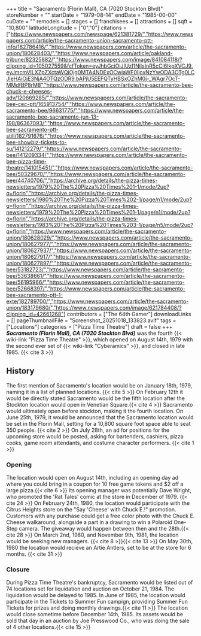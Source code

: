 +++
title = "Sacramento (Florin Mall), CA (7020 Stockton Blvd)"
storeNumber = ""
startDate = "1979-08-14"
endDate = "1985-00-00"
cuDate = ""
remodels = []
stages = []
franchisees = []
attractions = []
sqft = "10,800"
latitudeLongitude = ["0","0"]
citations = ["https://www.newspapers.com/newspage/621381729/","https://www.newspapers.com/article/the-sacramento-union-sacramento-ptt-info/182786416/","https://www.newspapers.com/article/the-sacramento-union/180628403/","https://www.newspapers.com/article/oakland-tribune/82325882/","https://www.newspapers.com/image/841084118/?clipping_id=105027559&fcfToken=eyJhbGciOiJIUzI1NiIsInR5cCI6IkpXVCJ9.eyJmcmVlLXZpZXctaWQiOjg0MTA4NDExOCwiaWF0IjoxNzYwODA3OTg0LCJleHAiOjE3NjA4OTQzODR9.bAPjU5EEFQTyHBSxOZhM0j-_WAgr7OcT-MMdfBP8rM8","https://www.newspapers.com/article/the-sacramento-bee-chuck-e-cheeses-adv/120669285/","https://www.newspapers.com/article/the-sacramento-bee-cec-ptt/165913754/","https://www.newspapers.com/article/the-sacramento-bee/96631775/","https://www.newspapers.com/article/the-sacramento-bee-sacramento-jun-13-198/86367093/","https://www.newspapers.com/article/the-sacramento-bee-sacramento-ptt-still/182791676/","https://www.newspapers.com/article/the-sacramento-bee-showbiz-tickets-to-su/141212279/","https://www.newspapers.com/article/the-sacramento-bee/141209334/","https://www.newspapers.com/article/the-sacramento-bee-pizza-time-theatre/141015451/","https://www.newspapers.com/article/the-sacramento-bee/50329670/","https://www.newspapers.com/article/the-sacramento-bee/44740706/","https://archive.org/details/the-pizza-times-newsletters/1979%20The%20Pizza%20Times%201-1/mode/2up?q=florin","https://archive.org/details/the-pizza-times-newsletters/1980%20The%20Pizza%20Times%202-1/page/n1/mode/2up?q=florin","https://archive.org/details/the-pizza-times-newsletters/1979%20The%20Pizza%20Times%201-1/page/n1/mode/2up?q=florin","https://archive.org/details/the-pizza-times-newsletters/1983%20The%20Pizza%20Times%203-1/page/n5/mode/2up?q=florin","https://www.newspapers.com/article/the-sacramento-union/180628029/","https://www.newspapers.com/article/the-sacramento-union/180627977/","https://www.newspapers.com/article/the-sacramento-union/180627937/","https://www.newspapers.com/article/the-sacramento-union/180627917/","https://www.newspapers.com/article/the-sacramento-union/180627897/","https://www.newspapers.com/article/the-sacramento-bee/53182723/","https://www.newspapers.com/article/the-sacramento-bee/53638661/","https://www.newspapers.com/article/the-sacramento-bee/56195966/","https://www.newspapers.com/article/the-sacramento-bee/52668397/","https://www.newspapers.com/article/the-sacramento-bee-sacramento-ptt-1-exte/182789700/","https://www.newspapers.com/article/the-sacramento-union/183179680/","https://www.newspapers.com/image/621784408/?clipping_id=42661268"]
contributors = ["The 64th Gamer"]
downloadLinks = []
pageThumbnailFile = "Screenshot_20251018_133823.avif"
tags = ["Locations"]
categories = ["Pizza Time Theatre"]
draft = false
+++
***Sacramento (Florin Mall), CA (7020 Stockton Blvd)*** was the fourth {{< wiki-link "Pizza Time Theatre" >}}, which opened on August 14th, 1979 with the second ever set of {{< wiki-link "Cyberamics" >}}, and closed in late 1985. {{< cite 3 >}}


## History

The first mention of Sacramento's location would be on January 18th, 1979, naming it in a list of planned locations. {{< cite 5 >}} On February 12th it would be directly stated Sacramento would be the fifth location after the Stockton location would open in Venetian Square.{{< cite 4 >}} Sacramento would ultimately open before stockton, making it the fourth location. On June 25th, 1979, it would be announced that the Sacramento location would be set in the Florin Mall, setting for a 10,800 square foot space able to seat 350 people. {{< cite 2 >}} On July 28th, an ad for positions for the upcoming store would be posted, asking for bartenders, cashiers, pizza cooks, game room attendants, and costume character performers. {{< cite 1 >}}

### Opening

The location would open on August 14th, including an opening day ad where you could bring in a coupon for 10 free game tokens and $2 off a large pizza.{{< cite 6 >}} Its opening manager was potentially Dave Wright, who promoted the 'Rat Tales' comic at the store in December of 1979. {{< cite 24 >}} On February 24th, 1980, the location would participate with the Citrus Heights store on the "Say 'Cheese' with Chuck E.!" promotion. Customers with any purchase could get a free color photo with the Chuck E. Cheese walkaround, alongside a part in a drawing to win a Polaroid One-Step camera. The giveaway would happen between then and the 28th.{{< cite 28 >}} On March 2nd, 1980, and November 9th, 1981, the location would be seeking new managers. {{< cite 8 >}}{{< cite 13 >}} On May 30th, 1980 the location would recieve an Artie Antlers, set to be at the store for 6 months. {{< cite 31 >}}

### Closure
During Pizza Time Theatre's bankruptcy, Sacramento would be listed out of 74 locations set for liquidation and auction on October 21, 1984. The liquidation would be delayed to 1985. In June of 1985, the location would participate in the Tickets to Summer Fun campign, providing Summer Fun Tickets for prizes and doing monthly drawings.{{< cite 11 >}} The location would close sometime before December 14th, 1985. Its assets would be sold that day in an auction by Joe Presswood Co., who was doing the sale of 4 other locations.{{< cite 15 >}}